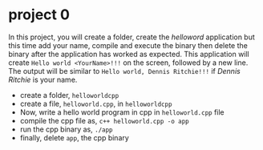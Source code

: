 # project 0

In this project, you will create a folder, create the _helloword_ application but this time add your name, compile and execute the binary then delete the binary after the application has worked as expected. This application will create `Hello world <YourName>!!!` on the screen, followed by a new line. The output will be similar to `Hello world, Dennis Ritchie!!!` if _Dennis Ritchie_ is your name.

- create a folder, `helloworldcpp`
- create a file, `helloworld.cpp`, in `helloworldcpp`
- Now, write a hello world program in cpp in `helloworld.cpp` file
- compile the cpp file as, `c++ helloworld.cpp -o app`
- run the cpp binary as, `./app`
- finally, delete `app`, the cpp binary
